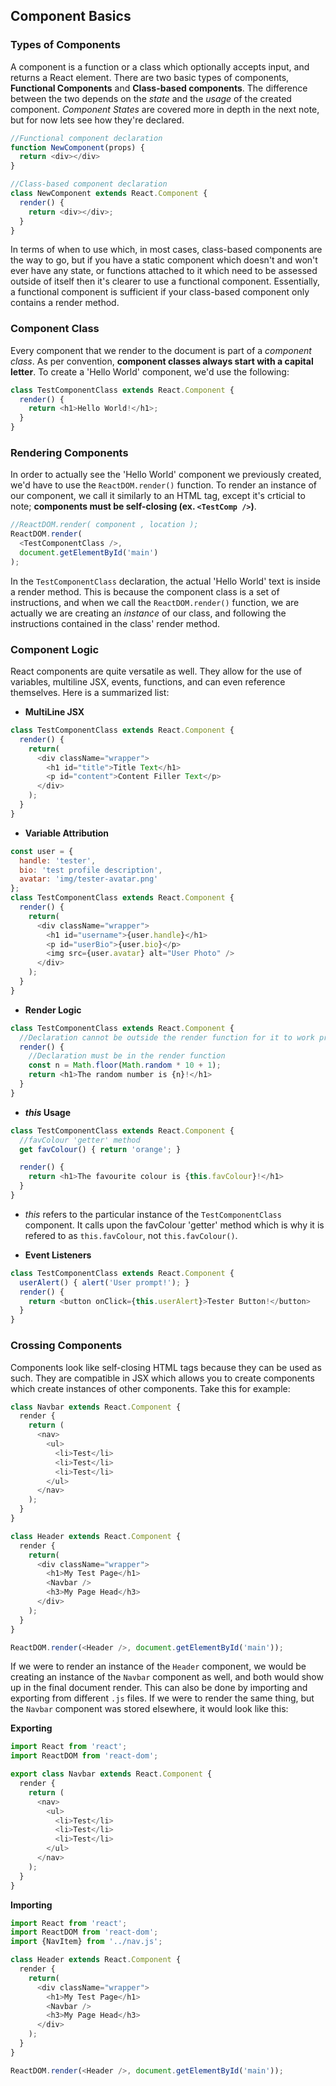 ## Component Basics

### Types of Components
A component is a function or a class which optionally accepts input, and returns a React element. There are two basic types of components, __Functional Components__ and __Class-based components__. The difference between the two depends on the _state_ and the _usage_ of the created component. _Component States_ are covered more in depth in the next note, but for now lets see how they're declared.
```javascript
//Functional component declaration
function NewComponent(props) {
  return <div></div>
}

//Class-based component declaration
class NewComponent extends React.Component {
  render() {
    return <div></div>;
  }
}
```
In terms of when to use which, in most cases, class-based components are the way to go, but if you have a static component which doesn't and won't ever have any state, or functions attached to it which need to be assessed outside of itself then it's clearer to use a functional component. Essentially, a functional component is sufficient if your class-based component only contains a render method.

### Component Class
Every component that we render to the document  is part of a _component class_. As per convention, __component classes always start with a capital letter__.
To create a 'Hello World' component, we'd use the following:
```javascript
class TestComponentClass extends React.Component {
  render() {
    return <h1>Hello World!</h1>;
  }
}
```
### Rendering Components
In order to actually see the 'Hello World' component we previously created, we'd have to use the `ReactDOM.render()` function. To render an instance of our component, we call it similarly to an HTML tag, except it's crticial to note; __components must be self-closing (ex. `<TestComp />`)__.
```javascript
//ReactDOM.render( component , location );
ReactDOM.render(
  <TestComponentClass />,
  document.getElementById('main')
);
```
In the `TestComponentClass` declaration, the actual 'Hello World' text is inside a render method. This is because the component class is a set of instructions, and when we call the `ReactDOM.render()` function, we are actually we are creating an _instance_ of our class, and following the instructions contained in the class' render method.

### Component Logic
React components are quite versatile as well. They allow for the use of variables, multiline JSX, events, functions, and can even reference themselves. Here is a summarized list:
 - __MultiLine JSX__
```javascript
class TestComponentClass extends React.Component {
  render() {
    return(
      <div className="wrapper">
        <h1 id="title">Title Text</h1>
        <p id="content">Content Filler Text</p>
      </div>
    );
  }
}
```
 - __Variable Attribution__
```javascript
const user = {
  handle: 'tester',
  bio: 'test profile description',
  avatar: 'img/tester-avatar.png'
};
class TestComponentClass extends React.Component {
  render() {
    return(
      <div className="wrapper">
        <h1 id="username">{user.handle}</h1>
        <p id="userBio">{user.bio}</p>
        <img src={user.avatar} alt="User Photo" />
      </div>
    );
  }
}
```
 - __Render Logic__
```javascript
class TestComponentClass extends React.Component {
  //Declaration cannot be outside the render function for it to work properly
  render() {
    //Declaration must be in the render function
    const n = Math.floor(Math.random * 10 + 1);
    return <h1>The random number is {n}!</h1>
  }
}
```
 - ___this_ Usage__
```javascript
class TestComponentClass extends React.Component {
  //favColour 'getter' method
  get favColour() { return 'orange'; }

  render() {
    return <h1>The favourite colour is {this.favColour}!</h1>
  }
}
```
* _this_ refers to the particular instance of the `TestComponentClass` component. It calls upon the favColour 'getter' method which is why it is refered to as `this.favColour`, not `this.favColour()`.
 - __Event Listeners__
```javascript
class TestComponentClass extends React.Component {
  userAlert() { alert('User prompt!'); }
  render() {
    return <button onClick={this.userAlert}>Tester Button!</button>
  }
}
```

### Crossing Components
Components look like self-closing HTML tags because they can be used as such. They are compatible in JSX which allows you to create components which create instances of other components. Take this for example:
```javascript
class Navbar extends React.Component {
  render {
    return (
      <nav>
        <ul>
          <li>Test</li>
          <li>Test</li>
          <li>Test</li>
        </ul>
      </nav>
    );
  }
}

class Header extends React.Component {
  render {
    return(
      <div className="wrapper">
        <h1>My Test Page</h1>
        <Navbar />
        <h3>My Page Head</h3>
      </div>
    );
  }
}

ReactDOM.render(<Header />, document.getElementById('main'));
```
If we were to render an instance of the `Header` component, we would be creating an instance of the `Navbar` component as well, and both would show up in the final document render. This can also be done by importing and exporting from different `.js` files. If we were to render the same thing, but the `Navbar` component was stored elsewhere, it would look like this:


__Exporting__
```javascript
import React from 'react';
import ReactDOM from 'react-dom';

export class Navbar extends React.Component {
  render {
    return (
      <nav>
        <ul>
          <li>Test</li>
          <li>Test</li>
          <li>Test</li>
        </ul>
      </nav>
    );
  }
}
```
__Importing__
```javascript
import React from 'react';
import ReactDOM from 'react-dom';
import {NavItem} from '../nav.js';

class Header extends React.Component {
  render {
    return(
      <div className="wrapper">
        <h1>My Test Page</h1>
        <Navbar />
        <h3>My Page Head</h3>
      </div>
    );
  }
}

ReactDOM.render(<Header />, document.getElementById('main'));
```
